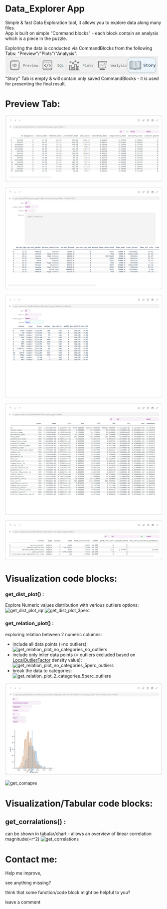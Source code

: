 # Data_Explorer App

Simple & fast Data Exploration tool, it allows you to explore data along many files.  
App is built on simple "Command blocks" - each block contain an analysis which is a piece in the puzzle.  

Exploring the data is conducted via CommandBlocks from the following Tabs:
"Preview"/"Plots"/"Analysis".  
![get_preview](screenshots/tabs.png)  
"Story" Tab is empty & will contain only saved CommandBlocks - it is used for presenting the final result.  

  
# Preview Tab:
![get_preview](screenshots/get_preview.png)

![get_data](screenshots/get_data.png)

![get_columns_info](screenshots/get_columns_info.png)

![get_numerics_desc](screenshots/get_numerics_desc.png)

![get_categorical_desc](screenshots/get_categorical_desc.png)


# Visualization code blocks:
### get_dist_plot() : 
Explore Numeric values distribution with verious outliers options:
![get_dist_plot_iqr](screenshots/get_dist_plot_iqr.png)
![get_dist_plot_3perc](screenshots/get_dist_plot_3perc.png)

### get_relation_plot() : 
exploring relation between 2 numeric columns:
* include all data points (=no outliers):
![get_relation_plot_no_categories_no_outliers](screenshots/get_relation_plot_no_categories_no_outliers.png)
* include only inlier data points (= outliers excluded based on [LocalOutlierFactor](https://scikit-learn.org/1.5/modules/generated/sklearn.neighbors.LocalOutlierFactor.html) density value):
![get_relation_plot_no_categories_5perc_outliers](screenshots/get_relation_plot_no_categories_5perc_outliers.png)
* break the data to categories:
![get_relation_plot_2_categories_5perc_outliers](screenshots/get_relation_plot_2_categories_5perc_outliers.png)



![get_dist_plot](screenshots/get_dist_plot.png)



![get_comapre](screenshots/get_compare.png)

# Visualization/Tabular code blocks:
  ## get_corralations() : 
  can be shown in tabular/chart - allows an overview of linear correlation magnitude(=r^2)
  ![get_correlations](screenshots/get_correlations.png)

# Contact me:
Help me improve,

see anything missing?

think that some function/code block might be helpful to you?

leave a comment 



